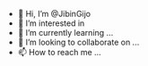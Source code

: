 - 👋 Hi, I’m @JibinGijo
- 👀 I’m interested in 
- 🌱 I’m currently learning ...
- 💞️ I’m looking to collaborate on ...
- 📫 How to reach me ...

<!---
JibinGijo/JibinGijo is a ✨ special ✨ repository because its `README.md` (this file) appears on your GitHub profile.
You can click the Preview link to take a look at your changes.
--->

